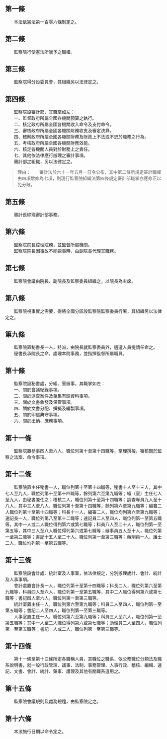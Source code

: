 第一條 
-------
　　本法依憲法第一百零六條制定之。  


第二條 
-------
　　監察院行使憲法所賦予之職權。  


第三條 
-------
　　監察院得分設委員會，其組織另以法律定之。  


第四條 
-------
　　監察院設審計部，其職掌如左：  
　　一、監督政府所屬全國各機關預算之執行。  
　　二、核定政府所屬全國各機關收入命令及支付命令。  
　　三、審核政府所屬全國各機關財務收支及審定決算。  
　　四、稽察政府所屬全國各機關財務及財政上不法或不忠於職務之行為。  
　　五、考核政府所屬全國各機關財務效能。  
　　六、核定各機關人員對於財務上之責任。  
　　七、其他依法律應行辦理之審計事項。  
　　審計部之組織，另以法律定之。  
> 理由：　　審計法於六十一年五月一日令公布，其中第二條所規定審計職權由四項增修為七項，則現行監察院組織法第四條規定審計部職掌亦應修正以免分歧。



第五條 
-------
　　審計長綜理審計部事務。  


第六條 
-------
　　監察院院長綜理院務，並監督所屬機關。  
　　監察院院長因事故不能視事時，由副院長代理其職務。  


第七條 
-------
　　監察院會議由院長、副院長及監察委員組織之，以院長為主席。  


第八條 
-------
　　監察院視事實之需要，得將全國分區設監察院監察委員行署，其組織另以法律定之。  


第九條 
-------
　　監察院置秘書長一人，特派，由院長就監察委員外，遴選人員提請任命之。  
　　秘書長承院長之命，處理本院事務，並指揮監督所屬職員。  


第十條 
-------
　　監察院設秘書處，分組、室辦事，其職掌如左：  
　　一、關於會議紀錄事項。  
　　二、關於派查案件及蒐集有關資料事項。  
　　三、關於文書收發及保管事項。  
　　四、關於文書分配、撰擬及編製事項。  
　　五、關於印信典守事項。  
　　六、關於出納、庶務事項。  


第十一條 
---------
　　監察院置參事四人至六人，職位列第十至第十四職等，掌理撰擬，審核關於監察之法案、命令事項。  


第十二條 
---------
　　監察院置主任秘書一人，職位列第十至第十四職等，秘書十人至十三人，其中七人至九人，職位列第十至第十四職等，餘列第六至第九職等；組（室）主任七人至九人，由秘書兼任之；稽核二人，職位列第十至第十四職等；調查專員九人至十八人，其中三人至八人，職位列第十至第十四職等，餘列第六至第九職等；編纂二人職位列第十至第十四職等；科長十一人，編審二人，職位均列第六至第九職等；速記長一人，職位列第八至第十二職等；速記員二人至四人，職位列第一至第五職等，其中一人或二人職位得列第六或第七職等；科員八人至二十人，職位列第一至第五等，其中三人至八人職位得列第六或第七職等；辦事員五人至十人，職位列第一至第三職等；書記十五人至二十人，職位列第一至第三職等；藥劑員一人，護士二人，職位均列第一至第五職等。  


第十三條 
---------
　　監察院設會計處、統計室及人事室，依法律規定，分別辦理歲計、會計、統計及人事事項。  
　　會計處置會計長一人，職位列第十至第十四職等；科長二人，職位列第六至第九職等，科員四人至六人，職位列第一至第五職等，其中二人職位得列第六或第七職等；書記四人至六人，職位列第一至第三職等。  
　　統計室置主任一人，職位列第六至第九職等；科員二人至四人，職位列第一至第五職等；書記二人至四人，職位列第一至第三職等。  
　　人事室置主任一人，職位列第六至第九職等；科員三人至六人，職位列第一至第五職等；其中一人至二人職位得列第六或第七職等；助理員二人至四人，職位列第一至第五職等；書記一人或二人，職位列第一至第三職等。  


第十四條 
---------
　　第十一條至第十三條所定各職稱人員，其職位之職系，依公務職位分類法及職系說明書，就一般行政管理、議事、法制、事務管理、人事行政、稽核、編輯、速記、文書、會計、統計、藥事、護理及其他有關職系選用之。  


第十五條 
---------
　　監察院會議規則及處務規程，由監察院定之。  


第十六條 
---------
　　本法施行日期以命令定之。